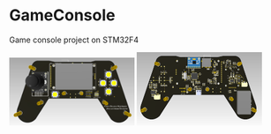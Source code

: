 # GameConsole
Game console project on STM32F4

<img src="https://github.com/sergey12malyshev/GameConsole/blob/master/image/top2.png" width=45% height=45%>

<img src="https://github.com/sergey12malyshev/GameConsole/blob/master/image/boot2.png" width=45% height=45%>
